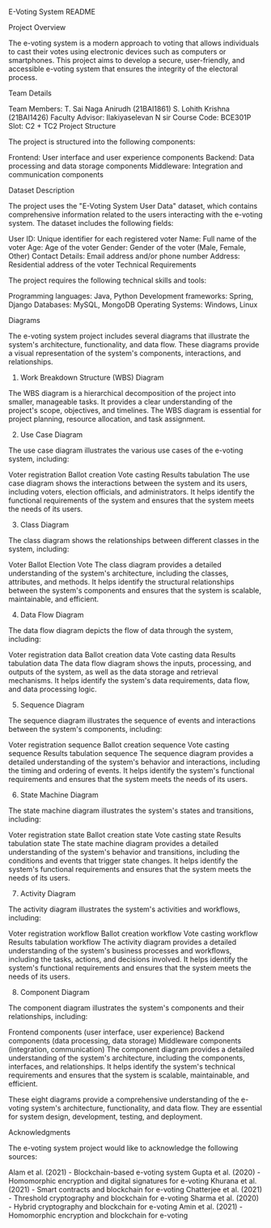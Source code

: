 E-Voting System README

Project Overview

The e-voting system is a modern approach to voting that allows individuals to cast their votes using electronic devices such as computers or smartphones. This project aims to develop a secure, user-friendly, and accessible e-voting system that ensures the integrity of the electoral process.

Team Details

Team Members:
T. Sai Naga Anirudh (21BAI1861)
S. Lohith Krishna (21BAI1426)
Faculty Advisor: Ilakiyaselevan N sir
Course Code: BCE301P
Slot: C2 + TC2
Project Structure

The project is structured into the following components:

Frontend: User interface and user experience components
Backend: Data processing and data storage components
Middleware: Integration and communication components

Dataset Description

The project uses the "E-Voting System User Data" dataset, which contains comprehensive information related to the users interacting with the e-voting system. The dataset includes the following fields:

User ID: Unique identifier for each registered voter
Name: Full name of the voter
Age: Age of the voter
Gender: Gender of the voter (Male, Female, Other)
Contact Details: Email address and/or phone number
Address: Residential address of the voter
Technical Requirements

The project requires the following technical skills and tools:

Programming languages: Java, Python
Development frameworks: Spring, Django
Databases: MySQL, MongoDB
Operating Systems: Windows, Linux

Diagrams

The e-voting system project includes several diagrams that illustrate the system's architecture, functionality, and data flow. These diagrams provide a visual representation of the system's components, interactions, and relationships.

1. Work Breakdown Structure (WBS) Diagram

The WBS diagram is a hierarchical decomposition of the project into smaller, manageable tasks. It provides a clear understanding of the project's scope, objectives, and timelines. The WBS diagram is essential for project planning, resource allocation, and task assignment.

2. Use Case Diagram

The use case diagram illustrates the various use cases of the e-voting system, including:

Voter registration
Ballot creation
Vote casting
Results tabulation
The use case diagram shows the interactions between the system and its users, including voters, election officials, and administrators. It helps identify the functional requirements of the system and ensures that the system meets the needs of its users.

3. Class Diagram

The class diagram shows the relationships between different classes in the system, including:

Voter
Ballot
Election
Vote
The class diagram provides a detailed understanding of the system's architecture, including the classes, attributes, and methods. It helps identify the structural relationships between the system's components and ensures that the system is scalable, maintainable, and efficient.

4. Data Flow Diagram

The data flow diagram depicts the flow of data through the system, including:

Voter registration data
Ballot creation data
Vote casting data
Results tabulation data
The data flow diagram shows the inputs, processing, and outputs of the system, as well as the data storage and retrieval mechanisms. It helps identify the system's data requirements, data flow, and data processing logic.

5. Sequence Diagram

The sequence diagram illustrates the sequence of events and interactions between the system's components, including:

Voter registration sequence
Ballot creation sequence
Vote casting sequence
Results tabulation sequence
The sequence diagram provides a detailed understanding of the system's behavior and interactions, including the timing and ordering of events. It helps identify the system's functional requirements and ensures that the system meets the needs of its users.

6. State Machine Diagram

The state machine diagram illustrates the system's states and transitions, including:

Voter registration state
Ballot creation state
Vote casting state
Results tabulation state
The state machine diagram provides a detailed understanding of the system's behavior and transitions, including the conditions and events that trigger state changes. It helps identify the system's functional requirements and ensures that the system meets the needs of its users.

7. Activity Diagram

The activity diagram illustrates the system's activities and workflows, including:

Voter registration workflow
Ballot creation workflow
Vote casting workflow
Results tabulation workflow
The activity diagram provides a detailed understanding of the system's business processes and workflows, including the tasks, actions, and decisions involved. It helps identify the system's functional requirements and ensures that the system meets the needs of its users.

8. Component Diagram

The component diagram illustrates the system's components and their relationships, including:

Frontend components (user interface, user experience)
Backend components (data processing, data storage)
Middleware components (integration, communication)
The component diagram provides a detailed understanding of the system's architecture, including the components, interfaces, and relationships. It helps identify the system's technical requirements and ensures that the system is scalable, maintainable, and efficient.

These eight diagrams provide a comprehensive understanding of the e-voting system's architecture, functionality, and data flow. They are essential for system design, development, testing, and deployment.

Acknowledgments

The e-voting system project would like to acknowledge the following sources:

Alam et al. (2021) - Blockchain-based e-voting system
Gupta et al. (2020) - Homomorphic encryption and digital signatures for e-voting
Khurana et al. (2021) - Smart contracts and blockchain for e-voting
Chatterjee et al. (2021) - Threshold cryptography and blockchain for e-voting
Sharma et al. (2020) - Hybrid cryptography and blockchain for e-voting
Amin et al. (2021) - Homomorphic encryption and blockchain for e-voting